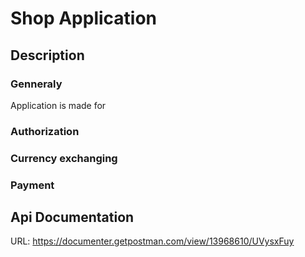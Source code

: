 # Shop Application

## Description

### Genneraly

Application is made for 

### Authorization

### Currency exchanging

### Payment

## Api Documentation
 URL: https://documenter.getpostman.com/view/13968610/UVysxFuy
